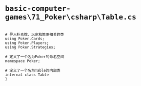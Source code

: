 # `basic-computer-games\71_Poker\csharp\Table.cs`

```

# 导入扑克牌、玩家和策略相关的类
using Poker.Cards;
using Poker.Players;
using Poker.Strategies;

# 定义了一个名为Poker的命名空间
namespace Poker;

# 定义了一个名为Table的内部类
internal class Table
}

```